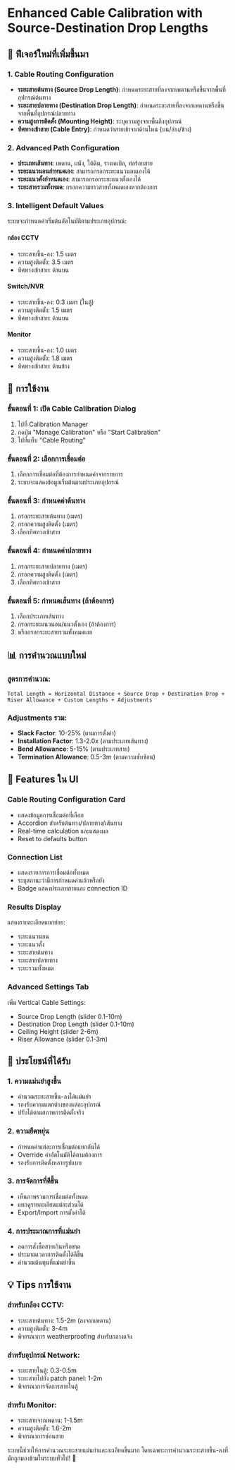 # Enhanced Cable Calibration with Source-Destination Drop Lengths

## 🎯 **ฟีเจอร์ใหม่ที่เพิ่มขึ้นมา**

### 1. **Cable Routing Configuration**
- **ระยะสายต้นทาง (Source Drop Length)**: กำหนดระยะสายที่ลงจากเพดานหรือขึ้นจากพื้นที่อุปกรณ์ต้นทาง
- **ระยะสายปลายทาง (Destination Drop Length)**: กำหนดระยะสายที่ลงจากเพดานหรือขึ้นจากพื้นที่อุปกรณ์ปลายทาง
- **ความสูงการติดตั้ง (Mounting Height)**: ระบุความสูงจากพื้นถึงอุปกรณ์
- **ทิศทางเข้าสาย (Cable Entry)**: กำหนดว่าสายเข้าจากด้านไหน (บน/ล่าง/ข้าง)

### 2. **Advanced Path Configuration**
- **ประเภทเส้นทาง**: เพดาน, ผนัง, ใต้ดิน, รางเคเบิล, ท่อร้อยสาย
- **ระยะแนวนอนกำหนดเอง**: สามารถกรอกระยะแนวนอนเองได้
- **ระยะแนวตั้งกำหนดเอง**: สามารถกรอกระยะแนวตั้งเองได้
- **ระยะสายรวมทั้งหมด**: กรอกความยาวสายทั้งหมดเองหากต้องการ

### 3. **Intelligent Default Values**
ระบบจะกำหนดค่าเริ่มต้นอัตโนมัติตามประเภทอุปกรณ์:

#### **กล้อง CCTV**
- ระยะสายขึ้น-ลง: 1.5 เมตร
- ความสูงติดตั้ง: 3.5 เมตร  
- ทิศทางเข้าสาย: ด้านบน

#### **Switch/NVR**
- ระยะสายขึ้น-ลง: 0.3 เมตร (ในตู้)
- ความสูงติดตั้ง: 1.5 เมตร
- ทิศทางเข้าสาย: ด้านบน

#### **Monitor**
- ระยะสายขึ้น-ลง: 1.0 เมตร
- ความสูงติดตั้ง: 1.8 เมตร
- ทิศทางเข้าสาย: ด้านข้าง

## 🔧 **การใช้งาน**

### **ขั้นตอนที่ 1: เปิด Cable Calibration Dialog**
1. ไปที่ Calibration Manager
2. กดปุ่ม "Manage Calibration" หรือ "Start Calibration"
3. ไปที่แท็บ "Cable Routing"

### **ขั้นตอนที่ 2: เลือกการเชื่อมต่อ**
1. เลือกการเชื่อมต่อที่ต้องการกำหนดค่าจากรายการ
2. ระบบจะแสดงข้อมูลเริ่มต้นตามประเภทอุปกรณ์

### **ขั้นตอนที่ 3: กำหนดค่าต้นทาง**
1. กรอกระยะสายต้นทาง (เมตร)
2. กรอกความสูงติดตั้ง (เมตร)
3. เลือกทิศทางเข้าสาย

### **ขั้นตอนที่ 4: กำหนดค่าปลายทาง**
1. กรอกระยะสายปลายทาง (เมตร)
2. กรอกความสูงติดตั้ง (เมตร)
3. เลือกทิศทางเข้าสาย

### **ขั้นตอนที่ 5: กำหนดเส้นทาง (ถ้าต้องการ)**
1. เลือกประเภทเส้นทาง
2. กรอกระยะแนวนอน/แนวตั้งเอง (ถ้าต้องการ)
3. หรือกรอกระยะสายรวมทั้งหมดเลย

## 📊 **การคำนวณแบบใหม่**

### **สูตรการคำนวณ:**
```
Total Length = Horizontal Distance + Source Drop + Destination Drop + Riser Allowance + Custom Lengths + Adjustments
```

### **Adjustments รวม:**
- **Slack Factor**: 10-25% (ตามการตั้งค่า)
- **Installation Factor**: 1.3-2.0x (ตามประเภทเส้นทาง)
- **Bend Allowance**: 5-15% (ตามประเภทสาย)
- **Termination Allowance**: 0.5-3m (ตามความซับซ้อน)

## 🎨 **Features ใน UI**

### **Cable Routing Configuration Card**
- แสดงข้อมูลการเชื่อมต่อที่เลือก
- Accordion สำหรับต้นทาง/ปลายทาง/เส้นทาง
- Real-time calculation และแสดงผล
- Reset to defaults button

### **Connection List**
- แสดงรายการการเชื่อมต่อทั้งหมด
- ระบุสถานะว่ามีการกำหนดค่าแล้วหรือยัง
- Badge แสดงประเภทสายและ connection ID

### **Results Display**
แสดงรายละเอียดแยกย่อย:
- ระยะแนวนอน
- ระยะแนวตั้ง
- ระยะสายต้นทาง
- ระยะสายปลายทาง
- ระยะรวมทั้งหมด

### **Advanced Settings Tab**
เพิ่ม Vertical Cable Settings:
- Source Drop Length (slider 0.1-10m)
- Destination Drop Length (slider 0.1-10m)
- Ceiling Height (slider 2-6m)
- Riser Allowance (slider 0.1-3m)

## 🚀 **ประโยชน์ที่ได้รับ**

### **1. ความแม่นยำสูงขึ้น**
- คำนวณระยะสายขึ้น-ลงได้แม่นยำ
- รองรับความแตกต่างของแต่ละอุปกรณ์
- ปรับได้ตามสภาพการติดตั้งจริง

### **2. ความยืดหยุ่น**
- กำหนดค่าแต่ละการเชื่อมต่อแยกกันได้
- Override ค่าอัตโนมัติได้ตามต้องการ
- รองรับการติดตั้งหลายรูปแบบ

### **3. การจัดการที่ดีขึ้น**
- เห็นภาพรวมการเชื่อมต่อทั้งหมด
- แยกดูรายละเอียดแต่ละส่วนได้
- Export/Import การตั้งค่าได้

### **4. การประมาณการที่แม่นยำ**
- ลดการสั่งซื้อสายเกินหรือขาด
- ประมาณเวลาการติดตั้งได้ดีขึ้น
- คำนวณต้นทุนที่แม่นยำขึ้น

## 💡 **Tips การใช้งาน**

### **สำหรับกล้อง CCTV:**
- ระยะสายต้นทาง: 1.5-2m (ลงจากเพดาน)
- ความสูงติดตั้ง: 3-4m
- พิจารณาการ weatherproofing สำหรับกลางแจ้ง

### **สำหรับอุปกรณ์ Network:**
- ระยะสายในตู้: 0.3-0.5m
- ระยะสายไปยัง patch panel: 1-2m
- พิจารณาการจัดการสายในตู้

### **สำหรับ Monitor:**
- ระยะสายจากเพดาน: 1-1.5m
- ความสูงติดตั้ง: 1.6-2m
- พิจารณาการซ่อนสาย

ระบบนี้ช่วยให้การคำนวณระยะสายแม่นยำและละเอียดขึ้นมาก โดยเฉพาะการคำนวณระยะสายขึ้น-ลงที่มักถูกมองข้ามในระบบทั่วไป! 🎯
